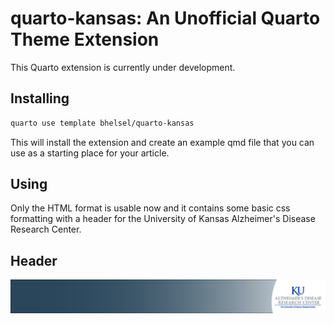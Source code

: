 # quarto-kansas: An Unofficial Quarto Theme Extension

This Quarto extension is currently under development.

## Installing

```bash
quarto use template bhelsel/quarto-kansas
```

This will install the extension and create an example qmd file that you can use as a starting place for your article.

## Using

Only the HTML format is usable now and it contains some basic css formatting with a header for the University of Kansas Alzheimer's Disease Research Center.

## Header

![](_extensions/kansas/logos/KUADRC.png)
